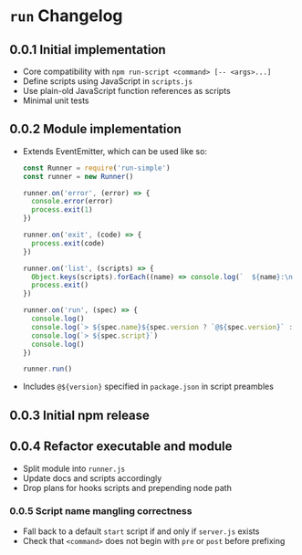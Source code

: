 # `run` Changelog

## 0.0.1 Initial implementation

  * Core compatibility with `npm run-script <command> [-- <args>...]`
  * Define scripts using JavaScript in `scripts.js`
  * Use plain-old JavaScript function references as scripts
  * Minimal unit tests

## 0.0.2 Module implementation

  * Extends EventEmitter, which can be used like so:

    ```js
    const Runner = require('run-simple')
    const runner = new Runner()

    runner.on('error', (error) => {
      console.error(error)
      process.exit(1)
    })

    runner.on('exit', (code) => {
      process.exit(code)
    })

    runner.on('list', (scripts) => {
      Object.keys(scripts).forEach((name) => console.log(`  ${name}:\n    ${scripts[name]}`))
      process.exit()
    })

    runner.on('run', (spec) => {
      console.log()
      console.log(`> ${spec.name}${spec.version ? `@${spec.version}` : ''} ${spec.cwd}`)
      console.log(`> ${spec.script}`)
      console.log()
    })

    runner.run()
    ```

  * Includes `@${version}` specified in `package.json` in script preambles

## 0.0.3 Initial npm release

## 0.0.4 Refactor executable and module

  * Split module into `runner.js`
  * Update docs and scripts accordingly
  * Drop plans for hooks scripts and prepending node path

### 0.0.5 Script name mangling correctness

  * Fall back to a default `start` script if and only if `server.js` exists
  * Check that `<command>` does not begin with `pre` or `post` before prefixing
